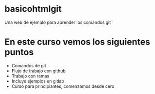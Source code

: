 # basicohtmlgit
Una web de ejemplo para aprender los comandos git

# En este curso vemos los siguientes puntos

* Comandos de git
* Flujo de trabajo con github
* Trabajo con ramas
* Incluye ejemplos en gitlab
* Curso para principiantes, comenzamos desde cero
